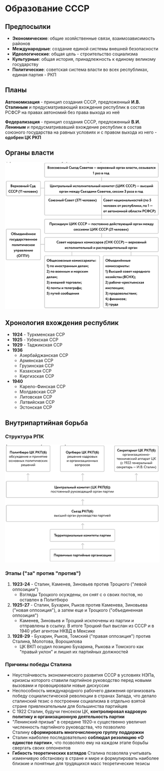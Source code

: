 # Образование СССР

## Предпосылки

- **Экономические**: общие хозяйственные связи, взаимозависимость районов
- **Международные**: создание единой системы внешней безопасности
- **Идеологические**: общая цель - строительство социализма
- **Культурные**: общая история, принадлежность к единому великому государству
- **Политические**: советская система власти во всех республиках, единая партия - РКП


## Планы

**Автономизация** - принцип создания СССР, предложенный **И.В. Сталиным** и предусматривающий вхождение республик в состав РСФСР на правах автономий без права выхода из неё

**Федерализация** - принцип создания СССР, предложенный **В.И. Лениным** и предусматривавший вхождение республик в состав союзного государства на равных условиях и с правом выхода из него - **одобрен ЦК РКП**


## Органы власти

![](ussr-authorities.png)


## Хронология вхождения республик

- **1924** - Туркменская ССР
- **1925** - Узбекская ССР
- **1929** - Таджикская ССР
- **1936**
	- Азербайджанская ССР
	- Армянская ССР
	- Грузинская ССР
	- Казахская ССР
	- Киргизская ССР
- **1940**
	- Карело-Финская ССР
	- Молдавская ССР
	- Литовская ССР
	- Латвийская ССР
	- Эстонская ССР


## Внутрипартийная борьба

### Структура РПК

![](rpk-structure.png)

### Этапы ("за" против "против")

1. **1923-24** - Сталин, Каменев, Зиновьев против Троцкого ("левой оппозиции")
	- Взгляды Троцкого осуждены, он снят с о своих постов, но оставлен в Политбюро
2. **1925-27** - Сталин, Бухарин, Рыков против Каменева, Зиновьева ("новая оппозиция"), а затем еще и Троцкого ("объединенная оппозиция")
	- Каменев, Зиновьев и Троцкий исключены из партии и отправлены в ссылку.
	   В итоге Троцкий был выслан из СССР и в 1940 убит агентом НКВД в Мексике
3. **1928-29** - Бухарин, Рыков, Томский ("правая оппозиция") против Сталина, Молотова, Ворошилова
	- ЦК ВКП осудил позицию Бухарина, Рыкова и Томского как "правый уклон" и лишил их партийных должностей

### Причины победы Сталина
- Неустойчивость экономического развития СССР в условиях НЭПа, кризисы которого ставили партийное руководство перед новыми вызовами и провоцировали новые дискуссии
- Неспособность международного рабочего движения организовать победу социалистической революции в странах Запада, что делало сталинский тезис о построении социализма в отдельно взятой стране привлекательным для большинства партийцев
- С 1922 Сталин, будучи генсеком ЦК, **контролировал кадровую политику и организационную деятельность партии**
- "Ленинский призыв" в середине 1920-х существенно увеличил численность партийного руководства, что позволило Сталину **сформировать многочисленную группу поддержки**
- Сталин наиболее последовательно **соблюдал резолюцию «О единстве партии»**, что позволяло ему на каждом этапе борьбы свергать своих оппонентов
- **Гибкость теоретических взглядов** Сталина позволяла учитывать изменчивую обстановку в стране и мире и формулировать наиболее близкие и понятные для трудящихся масс теоретические тезисы
